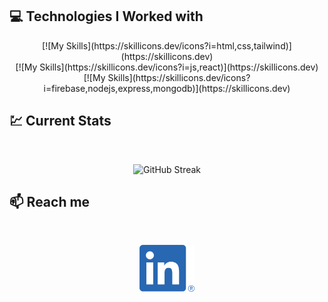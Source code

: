 ## :computer: Technologies I Worked with



<p align="center">
[![My Skills](https://skillicons.dev/icons?i=html,css,tailwind)](https://skillicons.dev)
<br/>
[![My Skills](https://skillicons.dev/icons?i=js,react)](https://skillicons.dev)
<br/>
[![My Skills](https://skillicons.dev/icons?i=firebase,nodejs,express,mongodb)](https://skillicons.dev)
</p>



## :chart: Current Stats

<br />
<p align="center">
  <img width="60%" src="https://github-readme-streak-stats.herokuapp.com?user=searchsakib&theme=merko" alt="GitHub Streak" />
</p>

## :mailbox: Reach me

<br />

<p align="center">
  <a href="https://www.linkedin.com/in/searchsakib">
    <img height="75" src="https://github.com/searchsakib/searchsakib/blob/main/images/icons/LI-In-Bug.png" alt="LinkedIn Logo">
  </a>
</p>

<br />
